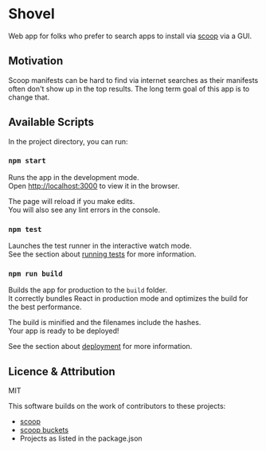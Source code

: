 # Shovel

Web app for folks who prefer to search apps to install via [scoop](https://scoop.sh) via a GUI.

## Motivation

Scoop manifests can be hard to find via internet searches as their manifests often don't show up in the top results. 
The long term goal of this app is to change that.

## Available Scripts

In the project directory, you can run:

### `npm start`

Runs the app in the development mode.<br />
Open [http://localhost:3000](http://localhost:3000) to view it in the browser.

The page will reload if you make edits.<br />
You will also see any lint errors in the console.

### `npm test`

Launches the test runner in the interactive watch mode.<br />
See the section about [running tests](https://facebook.github.io/create-react-app/docs/running-tests) for more information.

### `npm run build`

Builds the app for production to the `build` folder.<br />
It correctly bundles React in production mode and optimizes the build for the best performance.

The build is minified and the filenames include the hashes.<br />
Your app is ready to be deployed!

See the section about [deployment](https://facebook.github.io/create-react-app/docs/deployment) for more information.

## Licence & Attribution

MIT

This software builds on the work of contributors to these projects:
* [scoop](https://github.com/lukesampson/scoop)
* [scoop buckets](https://github.com/lukesampson/scoop/blob/master/buckets.json)
* Projects as listed in the package.json 

